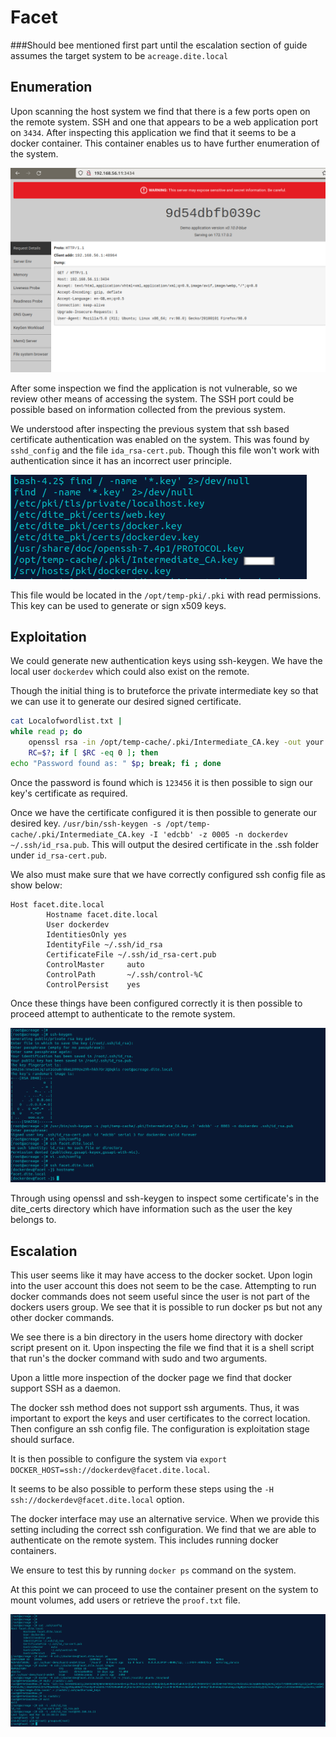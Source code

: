 
# Facet

###Should bee mentioned first part until the escalation section of guide assumes the target system to be `acreage.dite.local`

## Enumeration

Upon scanning the host system we find that there is a few ports open on the remote system. SSH and one that appears to be a web application port on `3434`. After inspecting this application we find that it seems to be a docker container. This container enables us to have further enumeration of the system.

![](images/memcheck.png)

After some inspection we find the application is not vulnerable, so we review other means of accessing the system. The SSH port could be possible based on information collected from the previous system.

We understood after inspecting the previous system that ssh based certificate authentication was enabled on the system. This was found by `sshd_config` and the file `ida_rsa-cert.pub`. Though this file won't work with authentication since it has an incorrect user principle.

![](images/intermediatekey.png)

This file would be located in the `/opt/temp-pki/.pki` with read permissions. This key can be used to generate or sign x509 keys.

## Exploitation

We could generate new authentication keys using ssh-keygen. We have the local user `dockerdev` which could also exist on the remote. 

Though the initial thing is to bruteforce the private intermediate key so that we can use it to generate our desired signed certificate.

```bash
cat Localofwordlist.txt | 
while read p; do 
    openssl rsa -in /opt/temp-cache/.pki/Intermediate_CA.key -out your.open.key -passin pass:$p 2>/dev/null
    RC=$?; if [ $RC -eq 0 ]; then 
echo "Password found as: " $p; break; fi ; done
```

Once the password is found which is `123456` it is then possible to sign our key's certificate as required.

Once we have the certificate configured it is then possible to generate our desired key. `/usr/bin/ssh-keygen -s /opt/temp-cache/.pki/Intermediate_CA.key -I 'edcbb' -z 0005 -n dockerdev ~/.ssh/id_rsa.pub`. 
This will output the desired certificate in the .ssh folder under `id_rsa-cert.pub`.

We also must make sure that we have correctly configured ssh config file as show below:

```
Host facet.dite.local
        Hostname facet.dite.local
        User dockerdev
        IdentitiesOnly yes
        IdentityFile ~/.ssh/id_rsa
        CertificateFile ~/.ssh/id_rsa-cert.pub
        ControlMaster     auto
        ControlPath       ~/.ssh/control-%C
        ControlPersist    yes
```

Once these things have been configured correctly it is then possible to proceed attempt to authenticate to the remote system.


![](images/genkeys.png)

Through using openssl and ssh-keygen to inspect some certificate's in the dite_certs directory which have information such as the user the key belongs to.

## Escalation

This user seems like it may have access to the docker socket. Upon login into the user account this does not seem to be the case. Attempting to run docker commands does not seem useful since the user is not part of the dockers users group. We see that it is possible to run docker ps but not any other docker commands.

We see there is a bin directory in the users home directory with docker script present on it. Upon inspecting the file we find that it is a shell script that run's the docker command with sudo and two arguments.

Upon a little more inspection of the docker page we find that docker support SSH as a daemon. 

The docker ssh method does not support ssh arguments. Thus, it was important to export the keys and user certificates to the correct location. Then configure an ssh config file. The configuration is exploitation stage should surface.

It is then possible to configure the system via `export DOCKER_HOST=ssh://dockerdev@facet.dite.local`.

It seems to be also possible to perform these steps using the `-H ssh://dockerdev@facet.dite.local` option.

The docker interface may use an alternative service. When we provide this setting including the correct ssh configuration. We find that we are able to authenticate on the remote system. This includes running docker containers.

We ensure to test this by running `docker ps` command on the system.

At this point we can proceed to use the container present on the system to mount volumes, add users or retrieve the `proof.txt` file. 

![](images/user-keys-root.png)